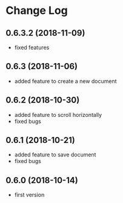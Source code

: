 # Change Log

## 0.6.3.2 (2018-11-09)
- fixed features

## 0.6.3 (2018-11-06)
- added feature to create a new document

## 0.6.2 (2018-10-30)
- added feature to scroll horizontally
- fixed bugs

## 0.6.1 (2018-10-21)
- added feature to save document
- fixed bugs

## 0.6.0 (2018-10-14)
- first version
